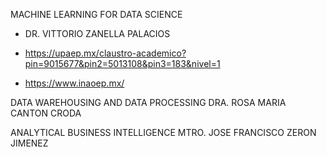 MACHINE LEARNING FOR DATA SCIENCE 

- DR. VITTORIO ZANELLA PALACIOS 

- https://upaep.mx/claustro-academico?pin=9015677&pin2=5013108&pin3=183&nivel=1
- https://www.inaoep.mx/




DATA WAREHOUSING AND DATA PROCESSING
DRA. ROSA MARIA CANTON CRODA





ANALYTICAL BUSINESS INTELLIGENCE
MTRO. JOSE FRANCISCO ZERON JIMENEZ
